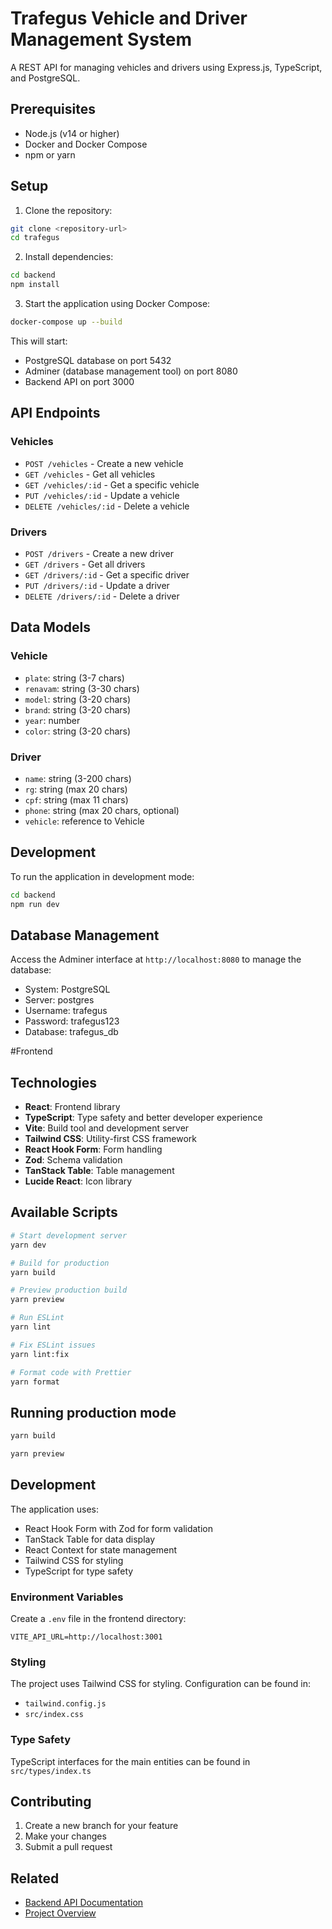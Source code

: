 # Trafegus Vehicle and Driver Management System

A REST API for managing vehicles and drivers using Express.js, TypeScript, and PostgreSQL.

## Prerequisites

- Node.js (v14 or higher)
- Docker and Docker Compose
- npm or yarn

## Setup

1. Clone the repository:
```bash
git clone <repository-url>
cd trafegus
```

2. Install dependencies:
```bash
cd backend
npm install
```

3. Start the application using Docker Compose:
```bash
docker-compose up --build
```

This will start:
- PostgreSQL database on port 5432
- Adminer (database management tool) on port 8080
- Backend API on port 3000

## API Endpoints

### Vehicles

- `POST /vehicles` - Create a new vehicle
- `GET /vehicles` - Get all vehicles
- `GET /vehicles/:id` - Get a specific vehicle
- `PUT /vehicles/:id` - Update a vehicle
- `DELETE /vehicles/:id` - Delete a vehicle

### Drivers

- `POST /drivers` - Create a new driver
- `GET /drivers` - Get all drivers
- `GET /drivers/:id` - Get a specific driver
- `PUT /drivers/:id` - Update a driver
- `DELETE /drivers/:id` - Delete a driver

## Data Models

### Vehicle
- `plate`: string (3-7 chars)
- `renavam`: string (3-30 chars)
- `model`: string (3-20 chars)
- `brand`: string (3-20 chars)
- `year`: number
- `color`: string (3-20 chars)

### Driver
- `name`: string (3-200 chars)
- `rg`: string (max 20 chars)
- `cpf`: string (max 11 chars)
- `phone`: string (max 20 chars, optional)
- `vehicle`: reference to Vehicle

## Development

To run the application in development mode:

```bash
cd backend
npm run dev
```

## Database Management

Access the Adminer interface at `http://localhost:8080` to manage the database:
- System: PostgreSQL
- Server: postgres
- Username: trafegus
- Password: trafegus123
- Database: trafegus_db 

#Frontend

## Technologies

- **React**: Frontend library
- **TypeScript**: Type safety and better developer experience
- **Vite**: Build tool and development server
- **Tailwind CSS**: Utility-first CSS framework
- **React Hook Form**: Form handling
- **Zod**: Schema validation
- **TanStack Table**: Table management
- **Lucide React**: Icon library

## Available Scripts

```bash
# Start development server
yarn dev

# Build for production
yarn build

# Preview production build
yarn preview

# Run ESLint
yarn lint

# Fix ESLint issues
yarn lint:fix

# Format code with Prettier
yarn format
```

## Running production mode 

```bash
yarn build

yarn preview
```

## Development

The application uses:
- React Hook Form with Zod for form validation
- TanStack Table for data display
- React Context for state management
- Tailwind CSS for styling
- TypeScript for type safety

### Environment Variables

Create a `.env` file in the frontend directory:

```env
VITE_API_URL=http://localhost:3001
```

### Styling

The project uses Tailwind CSS for styling. Configuration can be found in:
- `tailwind.config.js`
- `src/index.css`

### Type Safety

TypeScript interfaces for the main entities can be found in `src/types/index.ts`

## Contributing

1. Create a new branch for your feature
2. Make your changes
3. Submit a pull request

## Related

- [Backend API Documentation](#backend)
- [Project Overview](##)